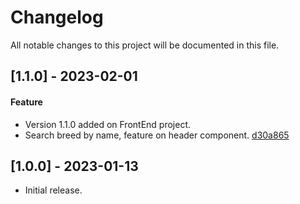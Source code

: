 # Changelog
All notable changes to this project will be documented in this file.

## [1.1.0] - 2023-02-01
#### Feature
- Version 1.1.0 added on FrontEnd project.
- Search breed by name, feature on header component. [d30a865](https://github.com/firminoweb/angular-tailwind-starter/commit/d30a865feb3d7c63bc59c5554a74e9111ed79903)


## [1.0.0] - 2023-01-13
- Initial release.